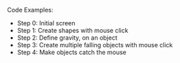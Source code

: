 Code Examples:
* Step 0: Initial screen
* Step 1: Create shapes with mouse click
* Step 2: Define gravity, on an object
* Step 3: Create multiple falling objects with mouse click
* Step 4: Make objects catch the mouse

